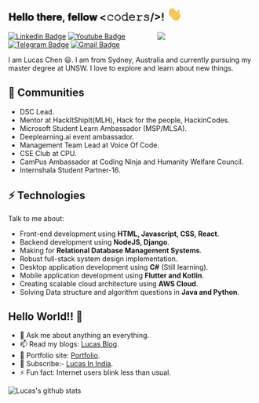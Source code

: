 <h2> 𝐇𝐞𝐥𝐥𝐨 𝐭𝐡𝐞𝐫𝐞, 𝐟𝐞𝐥𝐥𝐨𝐰 <𝚌𝚘𝚍𝚎𝚛𝚜/>! <img src="https://raw.githubusercontent.com/ABSphreak/ABSphreak/master/gifs/Hi.gif" width="30px"></h2>

<img align='right' src='https://user-images.githubusercontent.com/5713670/87202985-820dcb80-c2b6-11ea-9f56-7ec461c497c3.gif' width='200"'>

[![Linkedin Badge](https://img.shields.io/badge/LinkedIn-0077B5?style=for-the-badge&logo=linkedin&logoColor=white&link=https://www.linkedin.com/in/lucas-le-chen-507825115/)](https://www.linkedin.com/in/lucas-le-chen-507825115/) 
[![Youtube Badge](https://img.shields.io/badge/YouTube-FF0000?style=for-the-badge&logo=youtube&logoColor=white&link=https://youtube.com/@lucasinindia258?si=rneF7ULuhCVy_kuH)](https://youtube.com/@lucasinindia258?si=rneF7ULuhCVy_kuH)
[![Telegram Badge](https://img.shields.io/badge/Telegram-2CA5E0?style=for-the-badge&logo=telegram&logoColor=white&link=https://t.me/lucasle45)](https://t.me/lucasle45)
[![Gmail Badge](https://img.shields.io/badge/Gmail-D14836?style=for-the-badge&logo=gmail&logoColor=white&link=mailto:lucaschenle@gmail.com)](mailto:lucaschenle@gmail.com)

I am Lucas Chen 😃. I am from Sydney, Australia and currently pursuing my master degree at UNSW. I love to explore and learn about new things.
## 👯 Communities
* DSC Lead.
* Mentor at HackItShipIt(MLH), Hack for the people, HackinCodes.
* Microsoft Student Learn Ambassador (MSP/MLSA).
* Deeplearning.ai event ambassador.
* Management Team Lead at Voice Of Code.
* CSE Club at CPU.
* CamPus Ambassador at Coding Ninja and Humanity Welfare Council.
* Internshala Student Partner-16.
## ⚡ Technologies
Talk to me about:
- Front-end development using **HTML, Javascript, CSS, React**.
- Backend development using **NodeJS, Django**.
- Making for **Relational Database Management Systems**.
- Robust full-stack system design implementation.
- Desktop application development using **C#** (Still learning).
- Mobile application development using **Flutter and Kotlin**.
- Creating scalable cloud architecture using **AWS Cloud**.
- Solving Data structure and algorithm questions in **Java and Python**.
## Hello World!! 🤔
- 💬 Ask me about anything an everything.
- 📫 Read my blogs: [Lucas Blog](https://lucaslechen.webflow.io/).
- 🎯 Portfolio site: [Portfolio](https://lucaslechen.webflow.io/).
- 🔔 Subscribe:- [Lucas In India](https://youtube.com/@lucasinindia258?si=rneF7ULuhCVy_kuH).
- ⚡ Fun fact: Internet users blink less than usual.

![Lucas's github stats](https://github-readme-stats.vercel.app/api?username=lucaschenle&hide=["issues"]&show_icons=true)


